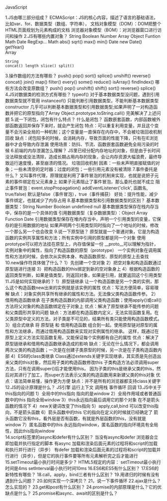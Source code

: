 JavaScript

1.JS由哪三部分组成？
    ECMAScript：JS的核心内容，描述了语言的基础语法，比如var、for、数据类型（数组、字符串），
    文档对象模型（DOM）：DOM把整个HTML页面规划为元素构成的文档
    浏览器对象模型（BOM）：对浏览器窗口进行访问和操作
2.JS有哪些内置对象？
    String Boolean Number Array Object Funtion Math Date RegExp...
    Math
        abs()   sqrt()  max()   min()
    Date
        new Date()  getYear()   
    Array

    String
    concat() length slice() split()
3.操作数组的方法有哪些？
    push()  pop()   sort()  splice()    unshift()   reverse()   concat()    join()  map()   filter()
    every()    some()  reduce()    isArray()   findIndex()
    哪些方法会改变原数组？
    push()  pop()   unshift()   shift() sort()  reverse()   splice()
4.JS对数据类的检测方式有哪些？
    typeof()    对于基本数据类型没问题，遇到引用数据类型就不管用
    instanceof()    只能判断引用数据类型，不能判断基本数据类型
    constructor    几乎可以判断基本数据类型和引用数据类型;如果声明了一对构造函数并把它的原型指向了Array
    Object.prototype.toString.call()    完美解决了上述问题
5.说一下闭包，闭包有什么特点？
    什么是闭包？    函数嵌套函数，内部函数被外部函数返回并保存下来时，就会产生闭包
    特点：可以重复利用变量，并且这个变量不会污染全局的一种机制；这个变量是一直保存在内存中，不会被垃圾回收机制回收
    缺点：闭包较多的时候，会消耗内存，导致页面的性能下降，只有在IE浏览器中才会导致内存泄漏
    使用场景：防抖、节流、函数嵌套函数避免全局污染的时候
6.前端的内存泄漏怎么理解？
    JS里已经分配内存地址的对象，但是由于长时间没法释放或没法清除，造成长期占用内存的现象，会让内存资源大幅浪费，最终导致运行速度慢，甚至崩溃的情况。
    垃圾回收机制
    因素：一些未声明直接赋值的对象；一些未清空的定时器；过度的闭包；一些引用元素没有被清除
7.事件委托是什么？
    又叫事件代理，原理就是利用了事件冒泡的机制来实现，也就是说把子元素的事件绑定在父元素身上
    如果子元素阻止了事件冒泡，那么委托也就不成立
    阻止事件冒泡：event.stopPropagation()
    addEventListener('click', 函数名, true/false) 默认是false（事件冒泡），true（事件捕获）
    好处：提升性能，减少事件绑定，也就减少了内存占用
8.基本数据类型和引用数据类型的区别？
    基本数据类型：String Number Boolean undefined null
        基本数据类型保存在栈内存当中，保存的是一个具体的值
    引用数据类型（复杂数据类型）：Object Array Function Date
        引用数据类型保存在堆内存当中，声明一个引用类型的变量，它保存的是引用数据的地址
        如果声明两个引用类型同时指向了一个地址的时候，修改一个那么另一个也会改变
9.说一下原型链？
    原型就是一个普通对象，它是为构造函数的实例共享属性和方法；所有实例中引用的原型都是同一个对象
    使用prototype可以把方法挂在原型上，内存值保留一份
    __proto__可以理解为指针，实例对象中的属性，指向了构造函数的原型（prototype）
    一个实例对象在调用属性和方法的时候，会依次从实例本身、构造函数原型、原型的原型上去查找
10.new操作符具体做了什么？
    1）先创建一个空对象
    2）把空对象和构造函数通过原型链进行连接
    3）把构造函数的this绑定到新的空对象身上
    4）根据构造函数的返回类型判断，如果是值类型，则返回对象，如果是引用，就要返回这个引用类型
11.JS是如何实现继承的？
    1）原型链继承
        让一个构造函数是另一个类的实例，那么这个构造函数new出来的实例就是该实例的属性
        优点：写法方便简单，容易理解
        缺点：对象实例共享所有继承的属性和方法。无法像父类构造函数传参。
    2）借用构造函数继承
        在子类构造函数的内部调用父类构造函数；使用apply()或call()方法将父对象的构造函数绑定在子对象上
        优点：解决了原型继承不能传参的问题和父类圆形共享的问题
        缺点：方法都在构造函数内定义，无法实现函数复用。在父类原型中定义的方法，对子类是不可见的，结果所有类只能使用构造函数模式。
    3）组合式继承
        将 原型链 和 借用构造函数 组合到一起。使用原型链对原型的属性和方法继承，而通过借用构造函数来实现对实例属性的继承。
        这样，既通过在原型上定义方法实现函数复用，又能保证每个实例都有自己的属性
        优点：解决了原型链继承和借用构造函数继承造成的影响
        缺点：无论在什么情况下，都会调用两次父类的构造函数；一次是在创建子类原型的时候，另一次是在子类构造函数内部
    4）ES6的class类继承
        Class通过extends关键字实现继承，其实质是先创造出来父类的this对象，然后用子类的构造函数修改this
        子类构造方法必须调用super方法，只有在调用super()后才能使用this，
        因为子类的this是继承父类的this，然后对其进行了加工，而super方法表示父类的构造函数用来新建父类的this对象
        优点：语法简单易懂，操作更为方便
        缺点：并不是所有的浏览器都支持class关键字
12.JS的设计原理是什么？
    JS引擎  运行上下文  调用栈  事件循环    回调
13.JS中关于this指向的问题
    1）全局中的this指向
        指向的是window
    2）全局作用域或者普通函数中的this
        指向全局window
    3）this永远指向最后调用它的那个对象
        在不是箭头函数的情况下
    4）new关键词改变了this指向
    5）apply,call,bind
        可以改变this指向，不是箭头函数
    6）箭头函数中的this
        它的指向在定义的时候就已经确定了
        箭头函数它没有this，看外层是否有函数，有就是外层函数的this，没有就是window
    7）匿名函数中的this
        永远指向window，匿名函数的指向环境具有全局性，因此this指向window  
14.script标签里的async和defer有什么区别？
    当没有async和defer
        浏览器会立即加载并执行指定的脚本
    有async
        加载和渲染后面元素的过程将和script的加载和执行并行进行（异步）
    有defer
        加载和渲染后面元素的过程将和script的加载并行进行（异步），但是它的执行事件要等所有元素解析完之后才能进行
15.setTimeout最小执行时间是多少？
    HTML5规定的内容：
    setTimeout最小执行时间是4ms
    setInterval最小执行时间10ms
16.ES6和ES5有什么区别？
17.ES6的新特性有哪些？
18.call，apply，bind三者有什么区别？
19.用递归的时候有没有遇到什么问题？
20.如何实现一个深拷贝？
21，说一下事件循环
22.ajax是什么？怎么实现的？
23.get和post有什么区别？
24.promise的内部原理是什么？它的优缺点是什么？
25.promise和async、await的区别是什么？
